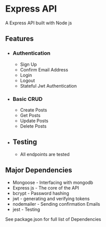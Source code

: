 # Express API

A Express API built with Node js

## Features
- ### Authentication
    - Sign Up
    - Confirm Email Address
    - Login 
    - Logout
    - Stateful Jwt Authentication
- ### Basic CRUD
    - Create Posts
    - Get Posts
    - Update Posts
    - Delete Posts

- ## Testing
    - All endpoints are tested

## Major Dependencies
- Mongoose - Interfacing with mongodb 
- Express js - The core of the API
- bcrypt - Password hashing
- jwt - generating and verifying tokens
- nodemailer - Sending confirmation Emails
- jest - Testing

See package.json for full list of Dependencies